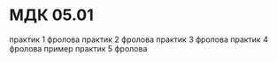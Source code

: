 # МДК 05.01
практик 1 фролова
практик 2 фролова
практик 3 фролова
практик 4 фролова пример
практик 5 фролова

